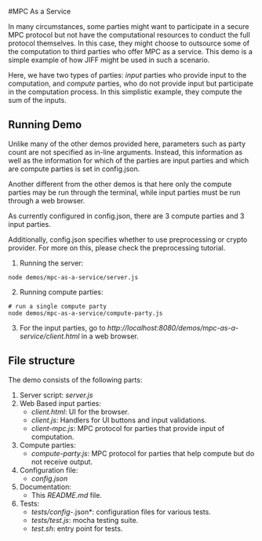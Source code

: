 #MPC As a Service

In many circumstances, some parties might want to participate in a secure MPC protocol but not have the computational 
resources to conduct the full protocol themselves. In this case, they might choose to outsource some of the computation 
to third parties who offer MPC as a service. This demo is a simple example of how JIFF might be used in such a scenario.

Here, we have two types of parties: *input* parties who provide input to the computation, and *compute* parties, who do
not provide input but participate in the computation process. In this simplistic example, they compute the sum of the
inputs. 

## Running Demo
Unlike many of the other demos provided here, parameters such as party count are not specified as in-line arguments.
Instead, this information as well as the information for which of the parties are input parties and which are compute 
parties is set in config.json.

Another different from the other demos is that here only the compute parties may be run through the terminal, while input
parties must be run through a web browser.

As currently configured in config.json, there are 3 compute parties and 3 input parties.

Additionally, config.json specifies whether to use preprocessing or crypto provider. For more on this, please
check the preprocessing tutorial.

1. Running the server:
```shell
node demos/mpc-as-a-service/server.js
```

2. Running compute parties:
```shell
# run a single compute party
node demos/mpc-as-a-service/compute-party.js
```

3. For the input parties, go to *http://localhost:8080/demos/mpc-as-a-service/client.html* in a web browser.

## File structure
The demo consists of the following parts:
1. Server script: *server.js*
2. Web Based input parties:
    * *client.html*: UI for the browser.
    * *client.js*: Handlers for UI buttons and input validations.
    * *client-mpc.js*: MPC protocol for parties that provide input of computation.
3. Compute parties:
    * *compute-party.js*: MPC protocol for parties that help compute but do not receive output.
4. Configuration file:
    * *config.json* 
5. Documentation:
    * This *README.md* file.
6. Tests:
    * *tests/config-*.json*: configuration files for various tests.
    * *tests/test.js*: mocha testing suite.
    * *test.sh*: entry point for tests.
